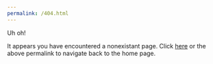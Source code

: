 ```yaml
---
permalink: /404.html
---
```


Uh oh!

It appears you have encountered a nonexistant page. Click [here](https://syntheticordinance.github.io/) or the above permalink to navigate back to the home page.

<!-- Global site tag (gtag.js) - Google Analytics -->
<script async src="https://www.googletagmanager.com/gtag/js?id=UA-167546856-1"></script>
<script>
  window.dataLayer = window.dataLayer || [];
  function gtag(){dataLayer.push(arguments);}
  gtag('js', new Date());

  gtag('config', 'UA-167546856-1');
</script>
<!-- End global site tag (gtag.js) - Google Analytics -->